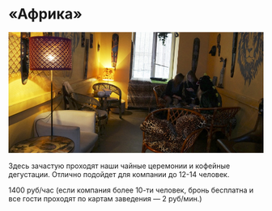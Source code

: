 # «Африка»

![](africa.jpg)

Здесь зачастую проходят наши чайные церемонии и кофейные дегустации. Отлично подойдет для компании до 12-14 человек. 

1400 руб/час (если компания более 10-ти человек, бронь бесплатна и все гости проходят по картам  заведения — 2 руб/мин.) 
